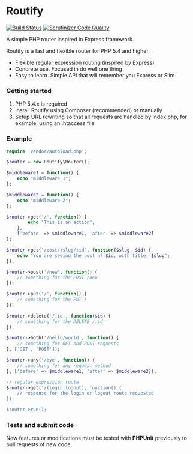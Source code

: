 Routify
=======
[![Build Status](https://travis-ci.org/SiroDiaz/Routify.svg)](https://travis-ci.org/SiroDiaz/Routify)
[![Scrutinizer Code Quality](https://scrutinizer-ci.com/g/SiroDiaz/Routify/badges/quality-score.png?b=master)](https://scrutinizer-ci.com/g/SiroDiaz/Routify/?branch=master)

A simple PHP router inspired in Express framework.


Routify is a fast and flexible router for PHP 5.4 and higher.

- Flexible regular expression routing (inspired by Express)
- Concrete use. Focused in do well one thing
- Easy to learn. Simple API that will remember you Express or Slim

### Getting started

1. PHP 5.4.x is required
2. Install Routify using Composer (recommended) or manually
3. Setup URL rewriting so that all requests are handled by index.php, for example, using an .htaccess file

### Example

```php
require 'vendor/autoload.php';

$router = new Routify\Router();

$middleware1 = function() {
    echo "middleware 1";
};

$middleware2 = function() {
    echo "middleware 2";
};

$router->get('/', function() {
        echo "This is an action";
    },
    ['before' => $middleware1, 'after' => $middleware2]
);

$router->get('/post/:slug/:id', function($slug, $id) {
	echo "You are seeing the post nº $id, with title: $slug";
});

$router->post('/new', function() {
	// something for the POST /new
});

$router->put('/', function() {
	// something for the PUT /
});

$router->delete('/:id', function($id) {
	// something for the DELETE /:id
});

$router->both('/hello/world', function() {
    // something for GET and POST requests
}, ['GET', 'POST']);

$router->any('/bye', function() {
    // something for any request method
}, ['before' => $middleware1, 'after' => $middleware2]);

// regular expression route
$router->get('/(login|logout), function() {
    // response for the login or logout route requested
});

$router->run();
```

### Tests and submit code

New features or modifications must be tested with **PHPUnit** previously to pull requests of new code.
